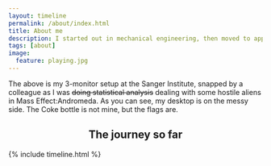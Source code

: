 ```yaml
---
layout: timeline
permalink: /about/index.html
title: About me
description: I started out in mechanical engineering, then moved to applied math, statistics and computer science. I've been analysing large-scale genome sequencing datasets for 5 years.
tags: [about]
image:
  feature: playing.jpg
---
```


The above is my 3-monitor setup at the Sanger Institute, snapped by a colleague as I was <strike>doing statistical analysis</strike> dealing with some hostile aliens in Mass Effect:Andromeda. As you can see, my desktop is on the messy side. The Coke bottle is not mine, but the flags are.

<center>
<h2> The journey so far</h2>
</center>

{% include timeline.html %}
